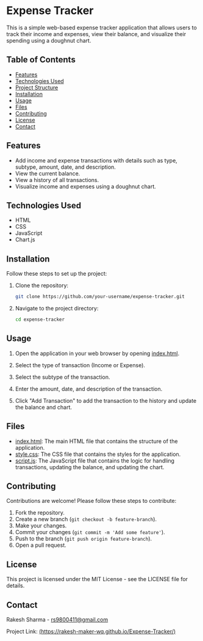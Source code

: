 # Expense Tracker

This is a simple web-based expense tracker application that allows users to track their income and expenses, view their balance, and visualize their spending using a doughnut chart.

## Table of Contents

- [Features](#features)
- [Technologies Used](#technologies-used)
- [Project Structure](#project-structure)
- [Installation](#installation)
- [Usage](#usage)
- [Files](#files)
- [Contributing](#contributing)
- [License](#license)
- [Contact](#contact)

## Features

- Add income and expense transactions with details such as type, subtype, amount, date, and description.
- View the current balance.
- View a history of all transactions.
- Visualize income and expenses using a doughnut chart.

## Technologies Used

- HTML
- CSS
- JavaScript
- Chart.js


## Installation

Follow these steps to set up the project:

1. Clone the repository:
    ```bash
    git clone https://github.com/your-username/expense-tracker.git
    ```

2. Navigate to the project directory:
    ```bash
    cd expense-tracker
    ```

## Usage

1. Open the application in your web browser by opening [index.html](http://_vscodecontentref_/3).

2. Select the type of transaction (Income or Expense).

3. Select the subtype of the transaction.

4. Enter the amount, date, and description of the transaction.

5. Click "Add Transaction" to add the transaction to the history and update the balance and chart.

## Files

- [index.html](http://_vscodecontentref_/4): The main HTML file that contains the structure of the application.
- [style.css](http://_vscodecontentref_/5): The CSS file that contains the styles for the application.
- [script.js](http://_vscodecontentref_/6): The JavaScript file that contains the logic for handling transactions, updating the balance, and updating the chart.

## Contributing

Contributions are welcome! Please follow these steps to contribute:

1. Fork the repository.
2. Create a new branch (`git checkout -b feature-branch`).
3. Make your changes.
4. Commit your changes (`git commit -m 'Add some feature'`).
5. Push to the branch (`git push origin feature-branch`).
6. Open a pull request.

## License

This project is licensed under the MIT License - see the LICENSE file for details.

## Contact

Rakesh Sharma - [rs9800411@gmail.com](mailto:your-email@example.com)

Project Link: [(https://rakesh-maker-wq.github.io/Expense-Tracker/)](https://github.com/your-username/expense-tracker)
